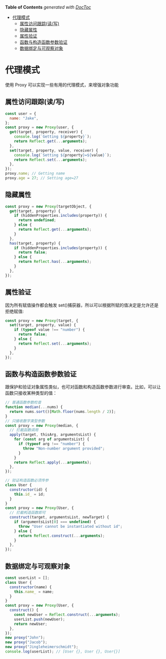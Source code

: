 <!-- START doctoc generated TOC please keep comment here to allow auto update -->
<!-- DON'T EDIT THIS SECTION, INSTEAD RE-RUN doctoc TO UPDATE -->

**Table of Contents** _generated with [DocToc](https://github.com/thlorenz/doctoc)_

- [代理模式](#%E4%BB%A3%E7%90%86%E6%A8%A1%E5%BC%8F)
  - [属性访问跟踪(读/写)](#%E5%B1%9E%E6%80%A7%E8%AE%BF%E9%97%AE%E8%B7%9F%E8%B8%AA%E8%AF%BB%E5%86%99)
  - [隐藏属性](#%E9%9A%90%E8%97%8F%E5%B1%9E%E6%80%A7)
  - [属性验证](#%E5%B1%9E%E6%80%A7%E9%AA%8C%E8%AF%81)
  - [函数与构造函数参数验证](#%E5%87%BD%E6%95%B0%E4%B8%8E%E6%9E%84%E9%80%A0%E5%87%BD%E6%95%B0%E5%8F%82%E6%95%B0%E9%AA%8C%E8%AF%81)
  - [数据绑定与可观察对象](#%E6%95%B0%E6%8D%AE%E7%BB%91%E5%AE%9A%E4%B8%8E%E5%8F%AF%E8%A7%82%E5%AF%9F%E5%AF%B9%E8%B1%A1)

<!-- END doctoc generated TOC please keep comment here to allow auto update -->

# 代理模式

使用 Proxy 可以实现一些有用的代理模式，来增强对象功能

## 属性访问跟踪(读/写)

```js
const user = {
  name: "Jake",
};
const proxy = new Proxy(user, {
  get(target, property, receiver) {
    console.log(`Getting ${property}`);
    return Reflect.get(...arguments);
  },
  set(target, property, value, receiver) {
    console.log(`Setting ${property}=${value}`);
    return Reflect.set(...arguments);
  },
});
proxy.name; // Getting name
proxy.age = 27; // Setting age=27
```

## 隐藏属性

```js
const proxy = new Proxy(targetObject, {
  get(target, property) {
    if (hiddenProperties.includes(property)) {
      return undefined;
    } else {
      return Reflect.get(...arguments);
    }
  },
  has(target, property) {
    if (hiddenProperties.includes(property)) {
      return false;
    } else {
      return Reflect.has(...arguments);
    }
  },
});
```

## 属性验证

因为所有赋值操作都会触发 set()捕获器，所以可以根据所赋的值决定是允许还是拒绝赋值:

```js
const proxy = new Proxy(target, {
  set(target, property, value) {
    if (typeof value !== "number") {
      return false;
    } else {
      return Reflect.set(...arguments);
    }
  },
});
```

## 函数与构造函数参数验证

跟保护和验证对象属性类似，也可对函数和构造函数参数进行审查。比如，可以让函数只接收某种类型的值：

```js
// 普通函数参数检查
function median(...nums) {
  return nums.sort()[Math.floor(nums.length / 2)];
}
// 只接收数字类型参数
const proxy = new Proxy(median, {
  // 拦截函数调用
  apply(target, thisArg, argumentsList) {
    for (const arg of argumentsList) {
      if (typeof arg !== "number") {
        throw "Non-number argument provided";
      }
    }
    return Reflect.apply(...arguments);
  },
});

// 验证构造函数必须传参
class User {
  constructor(id) {
    this.id_ = id;
  }
}
const proxy = new Proxy(User, {
  // 拦截构造函数即可
  construct(target, argumentsList, newTarget) {
    if (argumentsList[0] === undefined) {
      throw "User cannot be instantiated without id";
    } else {
      return Reflect.construct(...arguments);
    }
  },
});
```

## 数据绑定与可观察对象

```js
const userList = [];
class User {
  constructor(name) {
    this.name_ = name;
  }
}
const proxy = new Proxy(User, {
  construct() {
    const newUser = Reflect.construct(...arguments);
    userList.push(newUser);
    return newUser;
  },
});
new proxy("John");
new proxy("Jacob");
new proxy("Jingleheimerschmidt");
console.log(userList); // [User {}, User {}, User{}]
```
